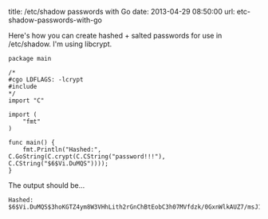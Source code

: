 title: /etc/shadow passwords with Go
date: 2013-04-29 08:50:00
url: etc-shadow-passwords-with-go

Here's how you can create hashed + salted passwords for use in /etc/shadow. I'm using libcrypt.

	package main

	/*
	#cgo LDFLAGS: -lcrypt
	#include 
	*/
	import "C"

	import (
		"fmt"
	)

	func main() {
		fmt.Println("Hashed:", C.GoString(C.crypt(C.CString("password!!!"), C.CString("$6$Vi.DuMQS"))));
	}

The output should be...

	Hashed: $6$Vi.DuMQS$3hoKGTZ4ym8W3VHhLith2rGnChBtEobC3h07MVfdzk/0GxnWlkAUZ7/msJ1t93ekA8qc7jzVfP./8fnkfk/e6/

